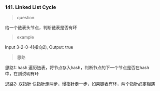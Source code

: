 ### 141. Linked List Cycle
> question

给一个链表头节点，判断链表是否有环

> example

Input 3-2-0-4(指向2), Output: true

> 思路

思路1: hash
遍历链表，将节点存入hash，判断节点的下一个节点是否在hash中，在则说明有环

思路2: 双指针
快指针走两步，慢指针走一步，如果链表有环，两个指针必定相遇
